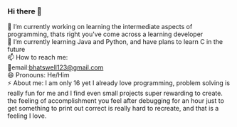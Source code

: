 ### Hi there 👋

🔭 I’m currently working on learning the intermediate aspects of programming, thats right you've come across a learning developer  
🌱 I’m currently learning Java and Python, and have plans to learn C in the future<br>
📫 How to reach me:<br> :e-mail:email:<bhatswell123@gmail.com><br>
😄 Pronouns: He/Him  
⚡ About me: I am only 16 yet I already love programming, problem solving is really fun for me and I find even small projects super rewarding to create. the feeling of accomplishment you feel after debugging for an hour just to get something to print out correct is really hard to recreate, and that is a feeling I love.

<!--
**Jhonkman/Jhonkman** is a ✨ _special_ ✨ repository because its `README.md` (this file) appears on your GitHub profile.

Here are some ideas to get you started:

- 👯 I’m looking to collaborate on ...
- 🤔 I’m looking for help with ...
- 💬 Ask me about ...
-->
